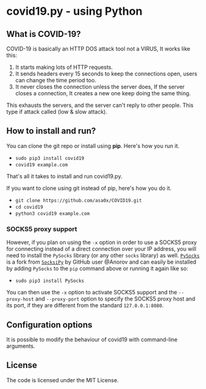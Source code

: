 # covid19.py - using Python

## What is COVID-19?
COVID-19 is basically an HTTP DOS attack tool not a VIRUS, It works like this:


1. It starts making lots of HTTP requests.
2. It sends headers every 15 seconds to keep the connections open, users can change the time period too.
3. It never closes the connection unless the server does, If the server closes a connection, It creates a new one keep doing the same thing.

This exhausts the servers, and the server can't reply to other people.
This type if attack called (low & slow attack).

## How to install and run?

You can clone the git repo or install using **pip**. Here's how you run it.

* `sudo pip3 install covid19`
* `covid19 example.com`

That's all it takes to install and run covid19.py.

If you want to clone using git instead of pip, here's how you do it.

* `git clone https://github.com/asa0x/COVID19.git`
* `cd covid19`
* `python3 covid19 example.com`

### SOCKS5 proxy support

However, if you plan on using the `-x` option in order to use a SOCKS5 proxy for connecting instead of a direct connection over your IP address, you will need to install the `PySocks` library (or any other `socks` library) as well. [`PySocks`](https://github.com/Anorov/PySocks) is a fork from [`SocksiPy`](http://socksipy.sourceforge.net/) by GitHub user @Anorov and can easily be installed by adding `PySocks` to the `pip` command above or running it again like so:

* `sudo pip3 install PySocks`

You can then use the `-x` option to activate SOCKS5 support and the `--proxy-host` and `--proxy-port` option to specify the SOCKS5 proxy host and its port, if they are different from the standard `127.0.0.1:8080`.

## Configuration options
It is possible to modify the behaviour of covid19 with command-line arguments.

## License
The code is licensed under the MIT License.
